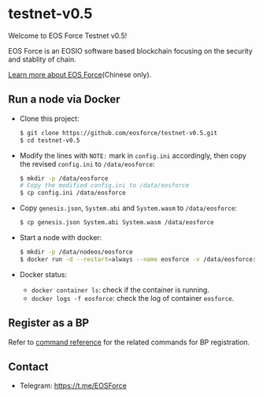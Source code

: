 # testnet-v0.5

Welcome to EOS Force Testnet v0.5!

EOS Force is an EOSIO software based blockchain focusing on the security and stablity of chain.

[Learn more about EOS Force](https://github.com/eosforce/System)(Chinese only).

## Run a node via Docker

- Clone this project:

    ```bash
    $ git clone https://github.com/eosforce/testnet-v0.5.git
    $ cd testnet-v0.5
    ```

- Modify the lines with `NOTE:` mark in `config.ini` accordingly, then copy the revised `config.ini` to `/data/eosforce`:

    ```bash
    $ mkdir -p /data/eosforce
    # Copy the modified config.ini to /data/eosforce
    $ cp config.ini /data/eosforce
    ```

- Copy `genesis.json`, `System.abi` and `System.wasm` to `/data/eosforce`:

    ```bash
    $ cp genesis.json System.abi System.wasm /data/eosforce
    ```

- Start a node with docker:

    ```bash
    $ mkdir -p /data/nodeos/eosforce
    $ docker run -d --restart=always --name eosforce -v /data/eosforce:/opt/eosio/bin/data-dir -v /data/nodeos/eosforce:/root/.local/share/eosio/nodeos -p 8888:8888 -p 9876:9876 eosforce/eos:20180603 nodeosd.sh
    ```

- Docker status:

    - `docker container ls`: check if the container is running.
    - `docker logs -f eosforce`: check the log of container `eosforce`.

## Register as a BP

Refer to [command reference](https://github.com/eosforce/System/tree/master/src#command-reference) for the related commands for BP registration.

## Contact

- Telegram: https://t.me/EOSForce
